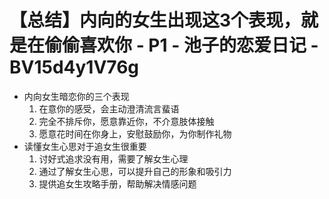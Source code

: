 # 【总结】内向的女生出现这3个表现，就是在偷偷喜欢你 - P1 - 池子的恋爱日记 - BV15d4y1V76g

-   内向女生暗恋你的三个表现
    1.  在意你的感受，会主动澄清流言蜚语
    2.  完全不排斥你，愿意靠近你，不介意肢体接触
    3.  愿意花时间在你身上，安慰鼓励你，为你制作礼物
-   读懂女生心思对于追女生很重要
    1.  讨好式追求没有用，需要了解女生心理
    2.  通过了解女生心思，可以提升自己的形象和吸引力
    3.  提供追女生攻略手册，帮助解决情感问题